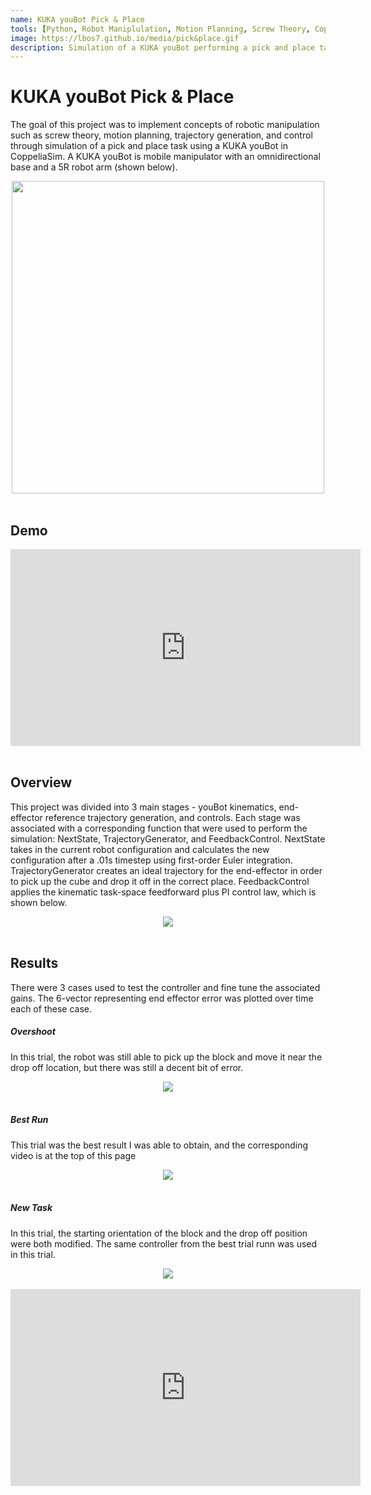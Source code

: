 ```yaml
---
name: KUKA youBot Pick & Place
tools: [Python, Robot Maniplulation, Motion Planning, Screw Theory, CoppeliaSim, PID Control]
image: https://lbos7.github.io/media/pick&place.gif
description: Simulation of a KUKA youBot performing a pick and place task.
---
```


# KUKA youBot Pick & Place
The goal of this project was to implement concepts of robotic manipulation such as screw theory, motion planning, trajectory generation, and control through simulation of a pick and place task using a KUKA youBot in CoppeliaSim. A KUKA youBot is mobile manipulator with an omnidirectional base and a 5R robot arm (shown below).
<br>
<center><img src="{{ site.url }}{{ site.baseurl }}/media/youBot.jpg" width="500"/></center>
<br>

## Demo
<center><iframe width="560" height="315" src="https://www.youtube.com/embed/W-60ke0rfIs?si=hSfqu9TzXMuvUW30" title="YouTube video player" frameborder="0" allow="accelerometer; autoplay; clipboard-write; encrypted-media; gyroscope; picture-in-picture; web-share" referrerpolicy="strict-origin-when-cross-origin" allowfullscreen></iframe></center>
<br>

## Overview
This project was divided into 3 main stages - youBot kinematics, end-effector reference trajectory generation, and controls. Each stage was associated with a corresponding function that were used to perform the simulation: NextState, TrajectoryGenerator, and FeedbackControl. NextState takes in the current robot configuration and calculates the new configuration after a .01s timestep using first-order Euler integration. TrajectoryGenerator creates an ideal trajectory for the end-effector in order to pick up the cube and drop it off in the correct place. FeedbackControl applies the kinematic task-space feedforward plus PI control law, which is shown below.
<br>
<center><img src="{{ site.url }}{{ site.baseurl }}/media/feedforwardlaw.png"/></center>
<br>

## Results
There were 3 cases used to test the controller and fine tune the associated gains. The 6-vector representing end effector error was plotted over time each of these case.
<br>

##### Overshoot
In this trial, the robot was still able to pick up the block and move it near the drop off location, but there was still a decent bit of error.
<br>
<center><img src="{{ site.url }}{{ site.baseurl }}/media/overshoot.png"/></center>
<br>

##### Best Run
This trial was the best result I was able to obtain, and the corresponding video is at the top of this page
<br>
<center><img src="{{ site.url }}{{ site.baseurl }}/media/best.png"/></center>
<br>

##### New Task
In this trial, the starting orientation of the block and the drop off position were both modified. The same controller from the best trial runn was used in this trial.
<br>
<center><img src="{{ site.url }}{{ site.baseurl }}/media/newTask.png"/></center>
<br>
<center><iframe width="560" height="315" src="https://www.youtube.com/embed/2Mv__pqTEF0?si=q05RkmNtKlVD0KZ4" title="YouTube video player" frameborder="0" allow="accelerometer; autoplay; clipboard-write; encrypted-media; gyroscope; picture-in-picture; web-share" referrerpolicy="strict-origin-when-cross-origin" allowfullscreen></iframe></center>